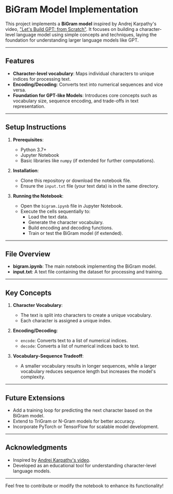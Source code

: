 # BiGram Model Implementation

This project implements a **BiGram model** inspired by Andrej Karpathy's video, ["Let's Build GPT: from Scratch"](https://youtu.be/kCc8FmEb1nY). It focuses on building a character-level language model using simple concepts and techniques, laying the foundation for understanding larger language models like GPT.

---

## Features
- **Character-level vocabulary**: Maps individual characters to unique indices for processing text.
- **Encoding/Decoding**: Converts text into numerical sequences and vice versa.
- **Foundation for GPT-like Models**: Introduces core concepts such as vocabulary size, sequence encoding, and trade-offs in text representation.

---

## Setup Instructions

1. **Prerequisites**:
   - Python 3.7+
   - Jupyter Notebook
   - Basic libraries like `numpy` (if extended for further computations).

2. **Installation**:
   - Clone this repository or download the notebook file.
   - Ensure the `input.txt` file (your text data) is in the same directory.

3. **Running the Notebook**:
   - Open the `bigram.ipynb` file in Jupyter Notebook.
   - Execute the cells sequentially to:
     - Load the text data.
     - Generate the character vocabulary.
     - Build encoding and decoding functions.
     - Train or test the BiGram model (if extended).

---

## File Overview
- **bigram.ipynb**: The main notebook implementing the BiGram model.
- **input.txt**: A text file containing the dataset for processing and training.

---

## Key Concepts
1. **Character Vocabulary**:
   - The text is split into characters to create a unique vocabulary.
   - Each character is assigned a unique index.

2. **Encoding/Decoding**:
   - `encode`: Converts text to a list of numerical indices.
   - `decode`: Converts a list of numerical indices back to text.

3. **Vocabulary-Sequence Tradeoff**:
   - A smaller vocabulary results in longer sequences, while a larger vocabulary reduces sequence length but increases the model's complexity.

---

## Future Extensions
- Add a training loop for predicting the next character based on the BiGram model.
- Extend to TriGram or N-Gram models for better accuracy.
- Incorporate PyTorch or TensorFlow for scalable model development.

---

## Acknowledgments
- Inspired by [Andrej Karpathy's video](https://youtu.be/kCc8FmEb1nY).
- Developed as an educational tool for understanding character-level language models.

---

Feel free to contribute or modify the notebook to enhance its functionality!
